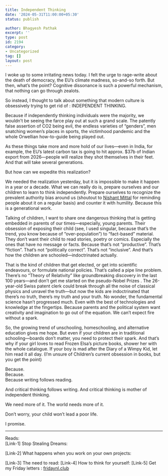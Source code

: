 ```yaml
---
title: Independent Thinking
date: '2024-05-31T11:00:00+05:30'
status: publish

author: Bhagyesh Pathak
excerpt: ''
type: post
id: 2194
category:
- Uncategorized
tag: []
layout: post
---
```


I woke up to some irritating news today. I felt the urge to rage-write about the death of democracy, the EU’s climate madness, so-and-so forth. But then, what’s the point? Cognitive dissonance is such a powerful mechanism, that nothing can go through zealots.

So instead, I thought to talk about something that modern culture is obsessively trying to get rid of : INDEPENDENT THINKING.

Because if independently thinking individuals were the majority, we wouldn’t be seeing the farce play out at such a grand scale. The patently false assertion of CO2 being evil, the endless varieties of “genders”, men snatching women’s places in sports, the victimhood pandemic and the whole Orwellian how-to-guide being played out.

As these things take more and more hold of our lives—even in India, for example, the EU’s latest carbon tax is going to hit approx. $37b of Indian export from 2026—people will realize they shot themselves in their feet. And that will take several generations.

But how can we expedite this realization?

We needed the realization yesterday, but it is impossible to make it happen in a year or a decade. What we can really do is, prepare ourselves and our children to learn to think independently. Prepare ourselves to recognize the prevalent authority bias around us (shoutout to [](https://www.linkedin.com/in/ACoAAAu9kx8B3PqzRqxLnfLnThjb_x4adMAEhjw)[Nishant Mittal](https://www.linkedin.com/in/nishantmittaltt/) for reminding people about it on a regular basis) and counter it with humility. Because this is a generational work.

Talking of children, I want to share one dangerous thinking that is getting embedded in parents of our times—especially, young parents. Their obsession of exposing their child (see, I used singular, because that’s the trend, you know because of “over-population”) to “fact-based” material. They don’t want their child to read stories, poetry or comics. Especially the ones that have no message or facts. Because that’s not “productive”. That’s “fiction”. That’s not “politically correct”. That’s not “inclusive”. And that’s how the children are schooled—indoctrinated actually.

That is the kind of children that get elected, or get into scientific endeavours, or formulate national policies. That’s called a pipe line problem. There’s no “Theory of Relativity” like groundbreaking discovery in the last 100 years—and don’t get me started on the pseudo-Nobel Prizes . The 26-year-old Swiss patent clerk could break through all the noise of classical physics and unravel the truth—but now the kids are indoctrinated that there’s no truth, there’s my truth and your truth. No wonder, the fundamental science hasn’t progressed much. Even with the best of technologies and knowledge at the fingertips. Because parents and the political system want creativity and imagination to go out of the equation. We can’t expect fire without a spark.

So, the growing trend of unschooling, homeschooling, and alternative education gives me hope. But even if your children are in traditional schooling—boards don’t matter, you need to protect their spark. And that’s why if your girl loves to read Frozen Elsa’s picture books, shower her with the whole catalogue. If your boy is mad after the Diary of a Wimpy Kid, let him read it all day. (I’m unsure of Children’s current obsession in books, but you get the point)

Because.  
Because.  
Because writing follows reading.

And critical thinking follows writing. And critical thinking is mother of independent thinking.

We need more of it. The world needs more of it.

Don’t worry, your child won’t lead a poor life.

I promise.

---

Reads:  
\[Link-1\] Stop Stealing Dreams:  
  
\[Link-2\] What happens when you work on your own projects: 

\[Link-3\] The need to read: \[Link-4\] How to think for yourself: \[Link-5\] Get my Friday letters : [fridaynl.club](http://fridaynl.club/)